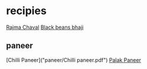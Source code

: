 # recipies

[Rajma Chaval](rajma_rice.md)
[Black beans bhaji](black_beans_bhaji.md)

## paneer
[Chilli Paneer]("paneer/Chilli paneer.pdf")
[Palak Paneer](paneer/palak_paneer.org)
